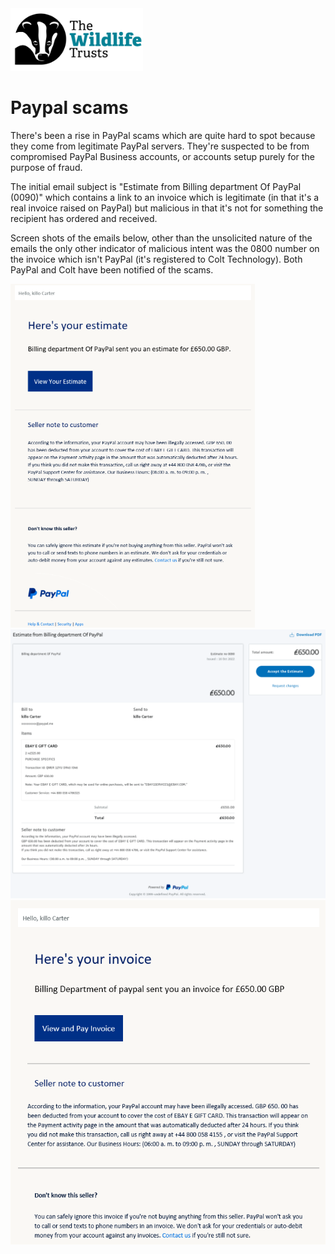 <img src="/Levels/twt-logo.png" height="100">

# Paypal scams

There's been a rise in PayPal scams which are quite hard to spot because they come from legitimate PayPal servers.  They're suspected to be from compromised PayPal Business accounts, or accounts setup purely for the purpose of fraud.

The initial email subject is "Estimate from Billing department Of PayPal (0090)" which contains a link to an invoice which is legitimate (in that it's a real invoice raised on PayPal) but malicious in that it's not for something the recipient has ordered and received.

Screen shots of the emails below, other than the unsolicited nature of the emails the only other indicator of malicious intent was the 0800 number on the invoice which isn't PayPal (it's registered to Colt Technology).  Both PayPal and Colt have been notified of the scams.

![Screenshot of a Paypal scam email](./paypal-scams-1.png)
![Screenshot of a Paypal scam landing page](./paypal-scams-2.png)
![Screenshot of a Paypal scam invoice](./paypal-scams-3.png)
